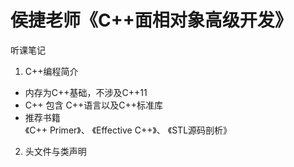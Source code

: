 # 侯捷老师《C++面相对象高级开发》   
听课笔记  

1. C++编程简介  
- 内存为C++基础，不涉及C++11    
- C++ 包含 C++语言以及C++标准库  
- 推荐书籍   
《C++ Primer》、 《Effective C++》、 《STL源码剖析》  

2. 头文件与类声明  
